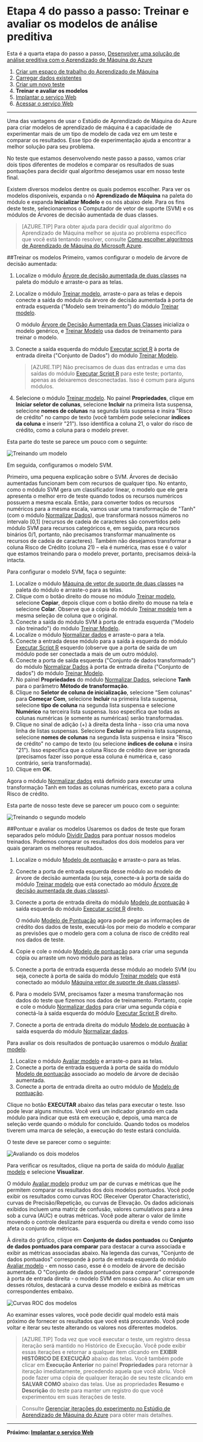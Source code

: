 <properties
	pageTitle="Etapa 4: Treinar e avaliar os modelos de análise preditiva | Microsoft Azure"
	description="Etapa 4 - desenvolver um passo a passo de solução de previsão: treinar, pontuar e avaliar vários modelos no Estúdio de Aprendizado de Máquina do Azure."
	services="machine-learning"
	documentationCenter=""
	authors="garyericson"
	manager="paulettm"
	editor="cgronlun"/>

<tags
	ms.service="machine-learning"
	ms.workload="data-services"
	ms.tgt_pltfrm="na"
	ms.devlang="na"
	ms.topic="article"
	ms.date="06/10/2016"
	ms.author="garye"/>


# Etapa 4 do passo a passo: Treinar e avaliar os modelos de análise preditiva

Esta é a quarta etapa do passo a passo, [Desenvolver uma solução de análise preditiva com o Aprendizado de Máquina do Azure](machine-learning-walkthrough-develop-predictive-solution.md)


1.	[Criar um espaço de trabalho do Aprendizado de Máquina](machine-learning-walkthrough-1-create-ml-workspace.md)
2.	[Carregar dados existentes](machine-learning-walkthrough-2-upload-data.md)
3.	[Criar um novo teste](machine-learning-walkthrough-3-create-new-experiment.md)
4.	**Treinar e avaliar os modelos**
5.	[Implantar o serviço Web](machine-learning-walkthrough-5-publish-web-service.md)
6.	[Acessar o serviço Web](machine-learning-walkthrough-6-access-web-service.md)

----------

Uma das vantagens de usar o Estúdio de Aprendizado de Máquina do Azure para criar modelos de aprendizado de máquina é a capacidade de experimentar mais de um tipo de modelo de cada vez em um teste e comparar os resultados. Esse tipo de experimentação ajuda a encontrar a melhor solução para seu problema.

No teste que estamos desenvolvendo neste passo a passo, vamos criar dois tipos diferentes de modelos e comparar os resultados de suas pontuações para decidir qual algoritmo desejamos usar em nosso teste final.

Existem diversos modelos dentre os quais podemos escolher. Para ver os modelos disponíveis, expanda o nó **Aprendizado de Máquina** na paleta do módulo e expanda **Inicializar Modelo** e os nós abaixo dele. Para os fins deste teste, selecionaremos o Computador de vetor de suporte (SVM) e os módulos de Árvores de decisão aumentada de duas classes.

> [AZURE.TIP] Para obter ajuda para decidir qual algoritmo do Aprendizado de Máquina melhor se ajusta ao problema específico que você está tentando resolver, consulte [Como escolher algoritmos de Aprendizado de Máquina do Microsoft Azure](machine-learning-algorithm-choice.md).

##Treinar os modelos
Primeiro, vamos configurar o modelo de árvore de decisão aumentada:

1.	Localize o módulo [Árvore de decisão aumentada de duas classes][two-class-boosted-decision-tree] na paleta do módulo e arraste-o para as telas.
2.	Localize o módulo [Treinar modelo][train-model], arraste-o para as telas e depois conecte a saída do módulo da árvore de decisão aumentada à porta de entrada esquerda ("Modelo sem treinamento") do módulo [Treinar modelo][train-model].
    
    O módulo [Árvore de Decisão Aumentada em Duas Classes][two-class-boosted-decision-tree] inicializa o modelo genérico, e [Treinar Modelo][train-model] usa dados de treinamento para treinar o modelo.
     
3.	Conecte a saída esquerda do módulo [Executar script R][execute-r-script] à porta de entrada direita ("Conjunto de Dados") do módulo [Treinar Modelo][train-model].

	> [AZURE.TIP] Não precisamos de duas das entradas e uma das saídas do módulo [Executar Script R][execute-r-script] para este teste; portanto, apenas as deixaremos desconectadas. Isso é comum para alguns módulos.

4.	Selecione o módulo [Treinar modelo][train-model]. No painel **Propriedades**, clique em **Iniciar seletor de colunas**, selecione **Incluir** na primeira lista suspensa, selecione **nomes de colunas** na segunda lista suspensa e insira "Risco de crédito" no campo de texto (você também pode selecionar **índices da coluna** e inserir "21"). Isso identifica a coluna 21, o valor do risco de crédito, como a coluna para o modelo prever.


Esta parte do teste se parece um pouco com o seguinte:

![Treinando um modelo][1]

Em seguida, configuramos o modelo SVM.

Primeiro, uma pequena explicação sobre o SVM. Árvores de decisão aumentadas funcionam bem com recursos de qualquer tipo. No entanto, como o módulo SVM gera um classificador linear, o modelo que ele gera apresenta o melhor erro de teste quando todos os recursos numéricos possuem a mesma escala. Então, para converter todos os recursos numéricos para a mesma escala, vamos usar uma transformação de "Tanh" (com o módulo [Normalizar Dados][normalize-data]), que transformará nossos números no intervalo [0,1] \(recursos de cadeia de caracteres são convertidos pelo módulo SVM para recursos categóricos e, em seguida, para recursos binários 0/1, portanto, não precisamos transformar manualmente os recursos de cadeia de caracteres). Também não desejamos transformar a coluna Risco de Crédito (coluna 21) – ela é numérica, mas esse é o valor que estamos treinando para o modelo prever, portanto, precisamos deixá-la intacta.

Para configurar o modelo SVM, faça o seguinte:

1.	Localize o módulo [Máquina de vetor de suporte de duas classes][two-class-support-vector-machine] na paleta do módulo e arraste-o para as telas.
2.	Clique com o botão direito do mouse no módulo [Treinar modelo][train-model], selecione **Copiar**, depois clique com o botão direito do mouse na tela e selecione **Colar**. Observe que a cópia do módulo [Treinar modelo][train-model] tem a mesma seleção de coluna que o original.
3.	Conecte a saída do módulo SVM à porta de entrada esquerda ("Modelo não treinado") do módulo [Treinar Modelo][train-model].
4.	Localize o módulo [Normalizar dados][normalize-data] e arraste-o para a tela.
5.	Conecte a entrada desse módulo para a saída à esquerda do módulo [Executar Script R][execute-r-script] esquerdo (observe que a porta de saída de um módulo pode ser conectada a mais de um outro módulo).
6.	Conecte a porta de saída esquerda ("Conjunto de dados transformado") do módulo [Normalizar Dados][normalize-data] à porta de entrada direita ("Conjunto de dados") do módulo [Treinar Modelo][train-model].
7.	No painel **Propriedades** do módulo [Normalizar Dados][normalize-data], selecione **Tanh** para o parâmetro **Método de transformação**.
8.	Clique no **Seletor de coluna de inicialização**, selecione “Sem colunas” para **Começar Com**, selecione **Incluir** na primeira lista suspensa, selecione **tipo de coluna** na segunda lista suspensa e selecione **Numérico** na terceira lista suspensa. Isso especifica que todas as colunas numéricas (e somente as numéricas) serão transformadas.
9.	Clique no sinal de adição (+) à direita desta linha - isso cria uma nova linha de listas suspensas. Selecione **Excluir** na primeira lista suspensa, selecione **nomes de colunas** na segunda lista suspensa e insira "Risco de crédito" no campo de texto (ou selecione **índices de coluna** e insira "21"). Isso especifica que a coluna Risco de crédito deve ser ignorada (precisamos fazer isso porque essa coluna é numérica e, caso contrário, seria transformada).
10.	Clique em **OK**.  


Agora o módulo [Normalizar dados][normalize-data] está definido para executar uma transformação Tanh em todas as colunas numéricas, exceto para a coluna Risco de crédito.

Esta parte de nosso teste deve se parecer um pouco com o seguinte:

![Treinando o segundo modelo][2]

##Pontuar e avaliar os modelos
Usaremos os dados de teste que foram separados pelo módulo [Dividir Dados][split] para pontuar nossos modelos treinados. Podemos comparar os resultados dos dois modelos para ver quais geraram os melhores resultados.

1.	Localize o módulo [Modelo de pontuação][score-model] e arraste-o para as telas.
2.	Conecte a porta de entrada esquerda desse módulo ao modelo de árvore de decisão aumentada (ou seja, conecte-a à porta de saída do módulo [Treinar modelo][train-model] que está conectado ao módulo [Árvore de decisão aumentada de duas classes][two-class-boosted-decision-tree]).
3.	Conecte a porta de entrada direita do módulo [Modelo de pontuação][score-model] à saída esquerda do módulo [Executar script R][execute-r-script] direito.

    O módulo [Modelo de Pontuação][score-model] agora pode pegar as informações de crédito dos dados de teste, executá-los por meio do modelo e comparar as previsões que o modelo gera com a coluna de risco de crédito real nos dados de teste.

4.	Copie e cole o módulo [Modelo de pontuação][score-model] para criar uma segunda cópia ou arraste um novo módulo para as telas.
5.	Conecte a porta de entrada esquerda desse módulo ao modelo SVM (ou seja, conecte à porta de saída do módulo [Treinar modelo][train-model] que está conectado ao módulo [Máquina vetor de suporte de duas classes][two-class-support-vector-machine]).
6.	Para o modelo SVM, precisamos fazer a mesma transformação nos dados do teste que fizemos nos dados de treinamento. Portanto, copie e cole o módulo [Normalizar dados][normalize-data] para criar uma segunda cópia e conectá-la à saída esquerda do módulo [Executar Script R][execute-r-script] direito.
7.	Conecte a porta de entrada direita do módulo [Modelo de pontuação][score-model] à saída esquerda do módulo [Normalizar dados][normalize-data].  

Para avaliar os dois resultados de pontuação usaremos o módulo [Avaliar modelo][evaluate-model].

1.	Localize o módulo [Avaliar modelo][evaluate-model] e arraste-o para as telas.
2.	Conecte a porta de entrada esquerda à porta de saída do módulo [Modelo de pontuação][score-model] associado ao modelo de árvore de decisão aumentada.
3.	Conecte a porta de entrada direita ao outro módulo de [Modelo de pontuação][score-model].  

Clique no botão **EXECUTAR** abaixo das telas para executar o teste. Isso pode levar alguns minutos. Você verá um indicador girando em cada módulo para indicar que está em execução e, depois, uma marca de seleção verde quando o módulo for concluído. Quando todos os modelos tiverem uma marca de seleção, a execução do teste estará concluída.

O teste deve se parecer como o seguinte:

![Avaliando os dois modelos][3]

Para verificar os resultados, clique na porta de saída do módulo [Avaliar modelo][evaluate-model] e selecione **Visualizar**.

O módulo [Avaliar modelo][evaluate-model] produz um par de curvas e métricas que lhe permitem comparar os resultados dos dois modelos pontuados. Você pode exibir os resultados como curvas ROC (Receiver Operator Characteristic), curvas de Precisão/Repetição, ou curvas de Elevação. Os dados adicionais exibidos incluem uma matriz de confusão, valores cumulativos para a área sob a curva (AUC) e outras métricas. Você pode alterar o valor de limite movendo o controle deslizante para esquerda ou direita e vendo como isso afeta o conjunto de métricas.

À direita do gráfico, clique em **Conjunto de dados pontuados** ou **Conjunto de dados pontuados para comparar** para destacar a curva associada e exibir as métricas associadas abaixo. Na legenda das curvas, "Conjunto de dados pontuados" corresponde à porta de entrada esquerda do módulo [Avaliar modelo][evaluate-model] - em nosso caso, esse é o modelo de árvore de decisão aumentada. O "Conjunto de dados pontuados para comparar" corresponde à porta de entrada direita - o modelo SVM em nosso caso. Ao clicar em um desses rótulos, destacará a curva desse modelo e exibirá as métricas correspondentes embaixo.

![Curvas ROC dos modelos][4]

Ao examinar esses valores, você pode decidir qual modelo está mais próximo de fornecer os resultados que você está procurando. Você pode voltar e iterar seu teste alterando os valores nos diferentes modelos.

> [AZURE.TIP] Toda vez que você executar o teste, um registro dessa iteração será mantido no Histórico de Execução. Você pode exibir essas iterações e retornar a qualquer item clicando em **EXIBIR HISTÓRICO DE EXECUÇÃO** abaixo das telas. Você também pode clicar em **Execução Anterior** no painel **Propriedades** para retornar à iteração imediatamente, precedendo aquela que você abriu. Você pode fazer uma cópia de qualquer iteração de seu teste clicando em **SALVAR COMO** abaixo das telas. Use as propriedades **Resumo** e **Descrição** do teste para manter um registro do que você experimentou em suas iterações de teste.

>  Consulte [Gerenciar iterações do experimento no Estúdio de Aprendizado de Máquina do Azure](machine-learning-manage-experiment-iterations.md) para obter mais detalhes.


----------

**Próximo: [Implantar o serviço Web](machine-learning-walkthrough-5-publish-web-service.md)**

[1]: ./media/machine-learning-walkthrough-4-train-and-evaluate-models/train1.png
[2]: ./media/machine-learning-walkthrough-4-train-and-evaluate-models/train2.png
[3]: ./media/machine-learning-walkthrough-4-train-and-evaluate-models/train3.png
[4]: ./media/machine-learning-walkthrough-4-train-and-evaluate-models/train4.png


<!-- Module References -->
[evaluate-model]: https://msdn.microsoft.com/library/azure/927d65ac-3b50-4694-9903-20f6c1672089/
[execute-r-script]: https://msdn.microsoft.com/library/azure/30806023-392b-42e0-94d6-6b775a6e0fd5/
[normalize-data]: https://msdn.microsoft.com/library/azure/986df333-6748-4b85-923d-871df70d6aaf/
[score-model]: https://msdn.microsoft.com/library/azure/401b4f92-e724-4d5a-be81-d5b0ff9bdb33/
[train-model]: https://msdn.microsoft.com/library/azure/5cc7053e-aa30-450d-96c0-dae4be720977/
[two-class-boosted-decision-tree]: https://msdn.microsoft.com/library/azure/e3c522f8-53d9-4829-8ea4-5c6a6b75330c/
[two-class-support-vector-machine]: https://msdn.microsoft.com/library/azure/12d8479b-74b4-4e67-b8de-d32867380e20/
[split]: https://msdn.microsoft.com/library/azure/70530644-c97a-4ab6-85f7-88bf30a8be5f/

<!---HONumber=AcomDC_0615_2016-->